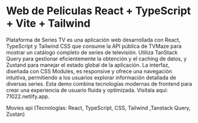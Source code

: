 # Web de Peliculas React + TypeScript + Vite + Tailwind

Plataforma de Series TV es una aplicación web desarrollada con React, TypeScript y Tailwind CSS que consume la API pública de TVMaze para mostrar un catálogo completo de series de televisión. Utiliza TanStack Query para gestionar eficientemente la obtención y el caching de datos, y Zustand para manejar el estado global de la aplicación. La interfaz, diseñada con CSS Modules, es responsive y ofrece una navegación intuitiva, permitiendo a los usuarios explorar información detallada de diversas series. Esta demo combina tecnologías modernas de frontend para crear una experiencia de usuario fluida y optimizada.  Visítala aquí: 71022.netlify.app.

Movies api
(Tecnologías: React, TypeScript, CSS, Tailwind ,Tanstack Query, Zustan)
